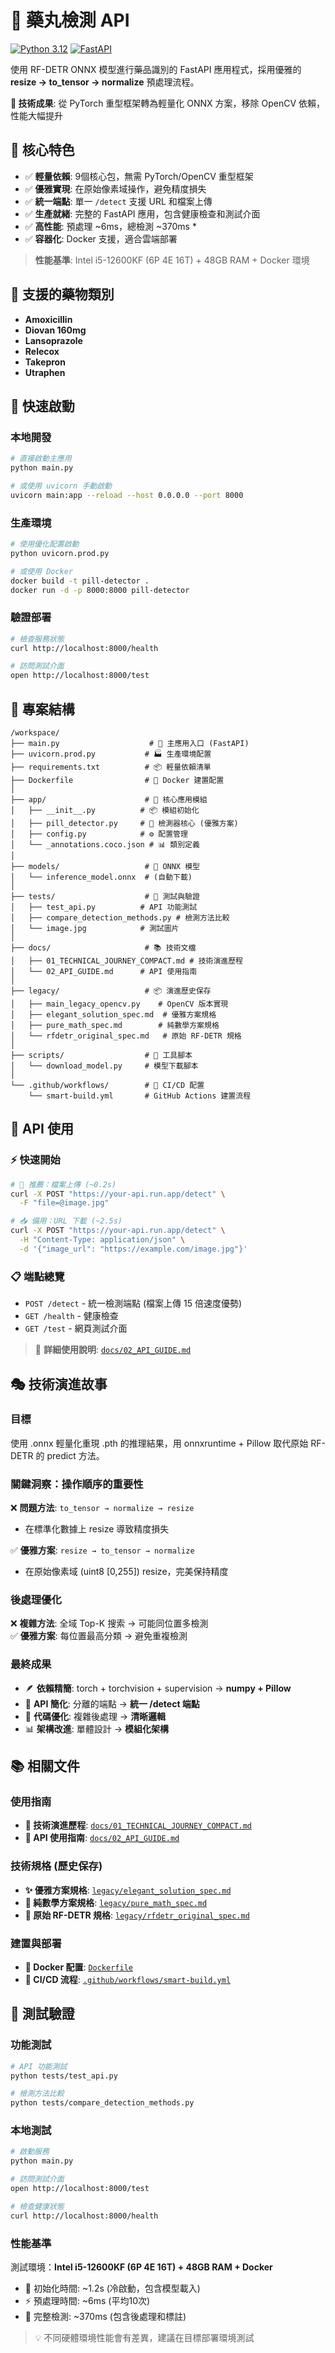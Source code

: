 # 💊 藥丸檢測 API 

[![Python 3.12](https://img.shields.io/badge/python-3.12-blue.svg)](https://www.python.org/downloads/)
[![FastAPI](https://img.shields.io/badge/FastAPI-0.115-green.svg)](https://fastapi.tiangolo.com/)

使用 RF-DETR ONNX 模型進行藥品識別的 FastAPI 應用程式，採用優雅的 **resize → to_tensor → normalize** 預處理流程。

**🎯 技術成果**: 從 PyTorch 重型框架轉為輕量化 ONNX 方案，移除 OpenCV 依賴，性能大幅提升

## 🎯 核心特色

- ✅ **輕量依賴**: 9個核心包，無需 PyTorch/OpenCV 重型框架
- ✅ **優雅實現**: 在原始像素域操作，避免精度損失  
- ✅ **統一端點**: 單一 `/detect` 支援 URL 和檔案上傳
- ✅ **生產就緒**: 完整的 FastAPI 應用，包含健康檢查和測試介面
- ✅ **高性能**: 預處理 ~6ms，總檢測 ~370ms *
- ✅ **容器化**: Docker 支援，適合雲端部署

> **性能基準**: Intel i5-12600KF (6P 4E 16T) + 48GB RAM + Docker 環境

## 🏥 支援的藥物類別

- **Amoxicillin** 
- **Diovan 160mg** 
- **Lansoprazole** 
- **Relecox** 
- **Takepron** 
- **Utraphen** 

## 🚀 快速啟動

### 本地開發
```bash
# 直接啟動主應用
python main.py

# 或使用 uvicorn 手動啟動
uvicorn main:app --reload --host 0.0.0.0 --port 8000
```

### 生產環境
```bash
# 使用優化配置啟動
python uvicorn.prod.py

# 或使用 Docker
docker build -t pill-detector .
docker run -d -p 8000:8000 pill-detector
```

### 驗證部署
```bash
# 檢查服務狀態
curl http://localhost:8000/health

# 訪問測試介面
open http://localhost:8000/test
```

## 📁 專案結構

```
/workspace/
├── main.py                    # 🚀 主應用入口 (FastAPI)
├── uvicorn.prod.py           # 🏭 生產環境配置
├── requirements.txt          # 📦 輕量依賴清單
├── Dockerfile                # 🐳 Docker 建置配置
│
├── app/                      # 📂 核心應用模組
│   ├── __init__.py          # 📦 模組初始化
│   ├── pill_detector.py     # 🎯 檢測器核心 (優雅方案)
│   ├── config.py            # ⚙️ 配置管理
│   └── _annotations.coco.json # 📊 類別定義
│
├── models/                   # 🧠 ONNX 模型
│   └── inference_model.onnx  # (自動下載)
│
├── tests/                    # 🧪 測試與驗證
│   ├── test_api.py          # API 功能測試
│   ├── compare_detection_methods.py # 檢測方法比較
│   └── image.jpg            # 測試圖片
│
├── docs/                     # 📚 技術文檔
│   ├── 01_TECHNICAL_JOURNEY_COMPACT.md # 技術演進歷程
│   └── 02_API_GUIDE.md      # API 使用指南
│
├── legacy/                   # 📦 演進歷史保存
│   ├── main_legacy_opencv.py    # OpenCV 版本實現
│   ├── elegant_solution_spec.md  # 優雅方案規格
│   ├── pure_math_spec.md        # 純數學方案規格
│   └── rfdetr_original_spec.md   # 原始 RF-DETR 規格
│
├── scripts/                  # 🔧 工具腳本
│   └── download_model.py     # 模型下載腳本
│
└── .github/workflows/        # 🔄 CI/CD 配置
    └── smart-build.yml       # GitHub Actions 建置流程
```

## 🔗 API 使用

### ⚡ 快速開始
```bash
# 🚀 推薦：檔案上傳 (~0.2s)
curl -X POST "https://your-api.run.app/detect" \
  -F "file=@image.jpg"

# 📥 備用：URL 下載 (~2.5s)  
curl -X POST "https://your-api.run.app/detect" \
  -H "Content-Type: application/json" \
  -d '{"image_url": "https://example.com/image.jpg"}'
```

### 📋 端點總覽
- `POST /detect` - 統一檢測端點 (檔案上傳 15 倍速度優勢)
- `GET /health` - 健康檢查
- `GET /test` - 網頁測試介面

> 📖 **詳細使用說明**: [`docs/02_API_GUIDE.md`](docs/02_API_GUIDE.md)

## 🎭 技術演進故事

### 目標
使用 .onnx 輕量化重現 .pth 的推理結果，用 onnxruntime + Pillow 取代原始 RF-DETR 的 predict 方法。

### 關鍵洞察：操作順序的重要性

❌ **問題方法**: `to_tensor → normalize → resize`
- 在標準化數據上 resize 導致精度損失

✅ **優雅方案**: `resize → to_tensor → normalize`  
- 在原始像素域 (uint8 [0,255]) resize，完美保持精度

### 後處理優化

❌ **複雜方法**: 全域 Top-K 搜索 → 可能同位置多檢測  
✅ **優雅方案**: 每位置最高分類 → 避免重複檢測

### 最終成果

- 🪶 **依賴精簡**: torch + torchvision + supervision → **numpy + Pillow**
- 🔧 **API 簡化**: 分離的端點 → **統一 /detect 端點**
- 🎨 **代碼優化**: 複雜後處理 → **清晰邏輯**
- 📊 **架構改進**: 單體設計 → **模組化架構**

## 📚 相關文件

### 使用指南
- **🚀 技術演進歷程**: [`docs/01_TECHNICAL_JOURNEY_COMPACT.md`](docs/01_TECHNICAL_JOURNEY_COMPACT.md)
- **📖 API 使用指南**: [`docs/02_API_GUIDE.md`](docs/02_API_GUIDE.md)

### 技術規格 (歷史保存)
- **✨ 優雅方案規格**: [`legacy/elegant_solution_spec.md`](legacy/elegant_solution_spec.md)
- **🧮 純數學方案規格**: [`legacy/pure_math_spec.md`](legacy/pure_math_spec.md)  
- **🎯 原始 RF-DETR 規格**: [`legacy/rfdetr_original_spec.md`](legacy/rfdetr_original_spec.md)

### 建置與部署
- **🐳 Docker 配置**: [`Dockerfile`](Dockerfile)
- **🔄 CI/CD 流程**: [`.github/workflows/smart-build.yml`](.github/workflows/smart-build.yml)

## 🧪 測試驗證

### 功能測試
```bash
# API 功能測試
python tests/test_api.py

# 檢測方法比較
python tests/compare_detection_methods.py
```

### 本地測試
```bash
# 啟動服務
python main.py

# 訪問測試介面
open http://localhost:8000/test

# 檢查健康狀態
curl http://localhost:8000/health
```

### 性能基準
測試環境：**Intel i5-12600KF (6P 4E 16T) + 48GB RAM + Docker**
- 🚀 初始化時間: ~1.2s (冷啟動，包含模型載入)
- ⚡ 預處理時間: ~6ms (平均10次)
- 🎯 完整檢測: ~370ms (包含後處理和標註)

> 💡 不同硬體環境性能會有差異，建議在目標部署環境測試